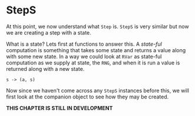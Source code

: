 # StepS

At this point, we now understand what `Step` is.
`StepS` is very similar but now we are creating a step with a state.

What is a state?
Lets first at functions to answer this.
A *state-ful* computation is something that takes some state and returns a value along with some new state.
In a way we could look at `RVar` as state-ful computation as we supply at state, the `RNG`, and when it is run a value is returned along with a new state.

```
s -> (a, s)
```

Now since we haven't come across any `StepS` instances before this, we will first look at the companion object to see how they may be created.

**THIS CHAPTER IS STILL IN DEVELOPMENT**